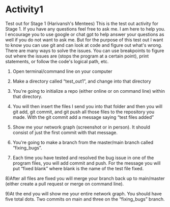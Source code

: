 # Activity1
Test out for Stage 1 (Harivansh's Mentees)
This is the test out activity for Stage 1. If you have any questions feel free to ask me. I am here to help you. I encourage you to use google or chat gpt to help answer your questions as well if you do not want to ask me. But for the purpose of this test out I want to know you can use git and can look at code and figure out what's wrong. There are many ways to solve the issues. You can use breakpoints to figure out where the issues are (stops the program at a certain point), print statements, or follow the code's logical path, etc. 

1) Open terminal/command line on your computer

2) Make a directory called “test_out1”, and change into that directory

3) You're going to initialize a repo (either online or on command line) within that directory.

4) You will then insert the files I send you into that folder and then you will git add, git commit, and git push all those files to the repository you made. With the git commit add a message saying “test files added”

5) Show me your network graph (screenshot or in person). It should consist of just the first commit with that message.

6) You're going to make a branch from the master/main branch called “fixing_bugs”. 

7) Each time you have tested and resolved the bug issue in one of the program files, you will add commit and push. For the message you will put “fixed blank” where blank is the name of the test file fixed.
   
8)After all files are fixed you will merge your branch back up to main/master (either create a pull request or merge on command line).

9)At the end you will show me your entire network graph. You should have five total dots. Two commits on main and three on the “fixing_bugs” branch.
